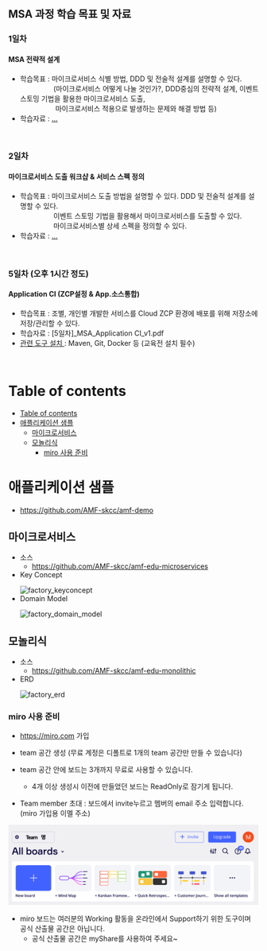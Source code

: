 
## MSA 과정 학습 목표 및 자료 
### 1일차 
#### MSA 전략적 설계
- 학습목표 : 마이크로서비스 식별 방법, DDD 및 전술적 설계를 설명할 수 있다.<br>
  &nbsp;&nbsp;&nbsp;&nbsp;&nbsp;&nbsp;&nbsp;&nbsp;&nbsp;&nbsp;&nbsp;&nbsp;&nbsp;&nbsp;&nbsp;&nbsp;&nbsp;(마이크로서비스 어떻게 나눌 것인가?, DDD중심의 전략적 설계, 이벤트 스토밍 기법을 활용한 마이크로서비스 도출,<br> 
  &nbsp;&nbsp;&nbsp;&nbsp;&nbsp;&nbsp;&nbsp;&nbsp;&nbsp;&nbsp;&nbsp;&nbsp;&nbsp;&nbsp;&nbsp;&nbsp;&nbsp;&nbsp;마이크로서비스 적용으로 발생하는 문제와 해결 방법 등)
- 학습자료 : [...](...)
<br>   


### 2일차 
#### 마이크로서비스 도출 워크샵 & 서비스 스펙 정의
- 학습목표 : 마이크로서비스 도출 방법을 설명할 수 있다. DDD 및 전술적 설계를 설명할 수 있다.<br>
  &nbsp;&nbsp;&nbsp;&nbsp;&nbsp;&nbsp;&nbsp;&nbsp;&nbsp;&nbsp;&nbsp;&nbsp;&nbsp;&nbsp;&nbsp;&nbsp;&nbsp;이벤트 스토밍 기법을 활용해서 마이크로서비스를 도출할 수 있다.<br>
  &nbsp;&nbsp;&nbsp;&nbsp;&nbsp;&nbsp;&nbsp;&nbsp;&nbsp;&nbsp;&nbsp;&nbsp;&nbsp;&nbsp;&nbsp;&nbsp;&nbsp;마이크로서비스별 상세 스펙을 정의할 수 있다.
- 학습자료 : [...](...)
<br>   


### 5일차 (오후 1시간 정도) 
#### Application CI (ZCP설정 & App.소스통합)
- 학습목표 : 조별, 개인별 개발한 서비스를 Cloud ZCP 환경에 배포를 위해 저장소에 저장/관리할 수 있다.
- 학습자료 : [5일차]_MSA_Application CI_v1.pdf
- [ 관련 도구 설치 ](https://github.com/AMF-skcc/AMF2022/blob/main/msa/MSA_install.md#...) : Maven, Git, Docker 등 (교육전 설치 필수)
<br> 


# Table of contents
- [Table of contents](#table-of-contents)
- [애플리케이션 샘플](#애플리케이션-샘플)
  - [마이크로서비스](#마이크로서비스)
  - [모놀리식](#모놀리식)
    - [miro 사용 준비](#miro-사용-준비)

# 애플리케이션 샘플
- https://github.com/AMF-skcc/amf-demo


## 마이크로서비스
- 소스
  - https://github.com/AMF-skcc/amf-edu-microservices
- Key Concept</p>
  ![factory_keyconcept](https://user-images.githubusercontent.com/62231786/113655776-687aa280-96d5-11eb-9847-e72e21c0ee8a.png)
- Domain Model</p>
  ![factory_domain_model](https://user-images.githubusercontent.com/62231786/113655774-67497580-96d5-11eb-81b5-593f7a23d18e.png)

## 모놀리식
- 소스
  - https://github.com/AMF-skcc/amf-edu-monolithic
- ERD</p>
  ![factory_erd](https://user-images.githubusercontent.com/62231786/113655775-687aa280-96d5-11eb-9439-293685fbc2a6.png)

### miro 사용 준비
- https://miro.com 가입
- team 공간 생성 (무료 계정은 디폴트로 1개의 team 공간만 만들 수 있습니다) 
- team 공간 안에 보드는 3개까지 무료로 사용할 수 있습니다. 
  - 4개 이상 생성시 이전에 만들었던 보드는 ReadOnly로 잠기게 됩니다.  

- Team member 초대 : 보드에서 invite누르고 멤버의 email 주소 입력합니다. (miro 가입용 이멜 주소)
  
![](/images/miro-board-creation.png)

- miro 보드는 여러분의 Working 활동을 온라인에서 Support하기 위한 도구이며 공식 산출물 공간은 아닙니다.
  - 공식 산출물 공간은 myShare를 사용하여 주세요~
